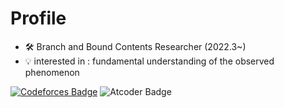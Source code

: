 # Profile  

- 🛠️ Branch and Bound Contents Researcher (2022.3~)
- 💡 interested in : fundamental understanding of the observed phenomenon

[![Codeforces Badge](https://codeforces-readme-stats.vercel.app/api/badge?username=plast)](https://codeforces.com/profile/plast) ![Atcoder Badge](https://badges.joonhyung.xyz/atcoder/plast.svg)
